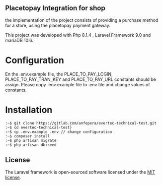 

## Placetopay Integration for shop

the implementation of the project consists of providing a purchase method for a store,
using the placetopay payment gateway.

This project was developed with Php 8.1.4 , Laravel Framework 9.0 and mariaDB 10.6.

Configuration
=============
En the .env.example file, the PLACE_TO_PAY_LOGIN, PLACE_TO_PAY_TRAN_KEY and PLACE_TO_PAY_URL constants
should be assign. Please copy .env.example file to .env file and change values of constants.


Installation
============
```
:~$ git clone https://gitlab.com/anfepera/evertec-technical-test.git
:~$ cd evertec-technical-test}
:~$ cp .env.example .env // change configuration
:~$ composer install
:~$ php artisan migrate
:~$ php artisan db:seed
```

## License

The Laravel framework is open-sourced software licensed under the [MIT license](https://opensource.org/licenses/MIT).
